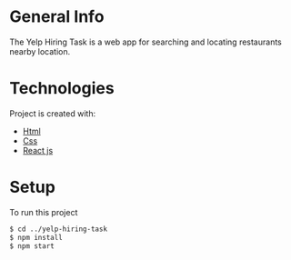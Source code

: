 # General Info

The Yelp Hiring Task is a web app for searching and locating restaurants nearby location.

# Technologies

Project is created with:

- [Html](https://developer.mozilla.org/en-US/docs/Web/HTML)
- [Css](https://developer.mozilla.org/en-US/docs/Web/CSS)
- [React js](https://reactjs.org)

# Setup

To run this project

```bash
$ cd ../yelp-hiring-task
$ npm install
$ npm start
```
